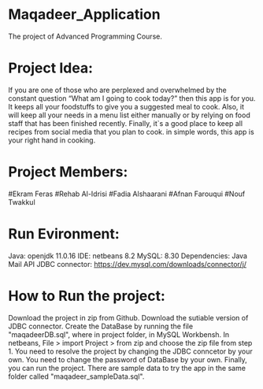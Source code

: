 # Maqadeer_Application
The project of Advanced Programming Course.

# Project Idea:
If you are one of those who are perplexed and overwhelmed by
the constant question “What am I going to cook today?” then
this app is for you.
It keeps all your foodstuffs to give you a suggested meal to
cook. Also, it will keep all your needs in a menu list either
manually or by relying on food staff that has been finished
recently. Finally, it`s a good place to keep all recipes from
social media that you plan to cook. in simple words, this app is
your right hand in cooking.

# Project Members:
#Ekram Feras
#Rehab Al-Idrisi
#Fadia Alshaarani
#Afnan Farouqui
#Nouf Twakkul



# Run Evironment:
Java: openjdk 11.0.16
IDE: netbeans 8.2
MySQL: 8.30
Dependencies:
Java Mail API
JDBC connector: https://dev.mysql.com/downloads/connector/j/

# How to Run the project:
Download the project in zip from Github.
Download the sutiable version of JDBC connector.
Create the DataBase by running the file "maqadeerDB.sql", where in project folder, in MySQL Workbensh.
In netbeans, File > import Project > from zip and choose the zip file from step 1.
You need to resolve the project by changing the JDBC conncetor by your own.
You need to change the password of DataBase by your own.
Finally, you can run the project.
There are sample data to try the app in the same folder called "maqadeer_sampleData.sql".
